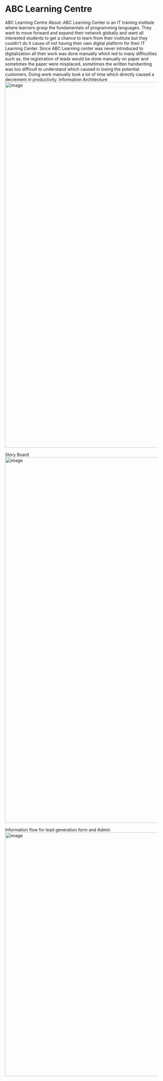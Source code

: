 # ABC Learning Centre
ABC Learning Centre
About: ABC Learning Center is an IT training institute where learners grasp the fundamentals of programming languages. They want to move forward and expand their network globally and want all interested students to get a chance to learn from their institute but they couldn’t do it cause of not having their own digital platform for their IT Learning Center. Since ABC Learning center was never introduced to digitalization all their work was done manually which led to many difficulties such as, the registration of leads would be done manually on paper and sometimes the paper were misplaced, sometimes the written handwriting was too difficult to understand which caused in losing the potential customers. Doing work manually took a lot of time which directly caused a decrement in productivity. 
Information Architecture
<img width="1200" alt="image" src="https://user-images.githubusercontent.com/98897446/200040520-83d05bcb-057b-4443-bf8a-ca8a2edb7b9e.png">

Story Board 
<img width="1200" alt="image" src="https://user-images.githubusercontent.com/98897446/200040569-f24b5131-8220-4496-9e05-b08e5e4693bd.png">

Information flow for lead generation form and Admin 
<img width="800" alt="image" src="https://user-images.githubusercontent.com/98897446/200040604-cf833050-6931-4aa1-bea1-8a35b1723f33.png">

